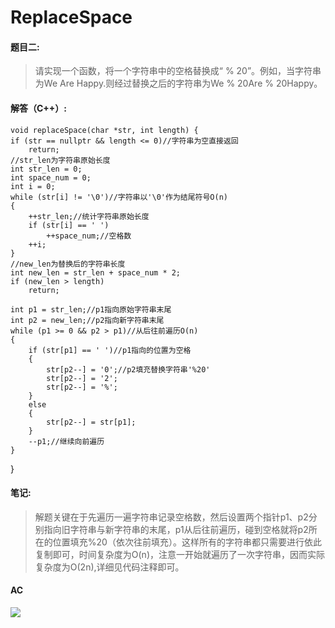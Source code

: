 # ReplaceSpace #

#### 题目二: ####
> 请实现一个函数，将一个字符串中的空格替换成“ % 20”。例如，当字符串为We Are Happy.则经过替换之后的字符串为We % 20Are % 20Happy。

#### 解答（C++）: ####

    void replaceSpace(char *str, int length) {
	if (str == nullptr && length <= 0)//字符串为空直接返回
		return;
	//str_len为字符串原始长度
	int str_len = 0;
	int space_num = 0;
	int i = 0;
	while (str[i] != '\0')//字符串以'\0'作为结尾符号O(n)
	{
		++str_len;//统计字符串原始长度
		if (str[i] == ' ')
			++space_num;//空格数
		++i;
	}
	//new_len为替换后的字符串长度
	int new_len = str_len + space_num * 2;
	if (new_len > length)
		return;

	int p1 = str_len;//p1指向原始字符串末尾
	int p2 = new_len;//p2指向新字符串末尾
	while (p1 >= 0 && p2 > p1)//从后往前遍历O(n)
	{
		if (str[p1] == ' ')//p1指向的位置为空格
		{
			str[p2--] = '0';//p2填充替换字符串'%20'
			str[p2--] = '2';
			str[p2--] = '%';
		}
		else 
		{
			str[p2--] = str[p1];
		}
		--p1;//继续向前遍历
	}
}





#### 笔记: ####
> 解题关键在于先遍历一遍字符串记录空格数，然后设置两个指针p1、p2分别指向旧字符串与新字符串的末尾，p1从后往前遍历，碰到空格就将p2所在的位置填充%20（依次往前填充）。这样所有的字符串都只需要进行依此复制即可，时间复杂度为O(n)，注意一开始就遍历了一次字符串，因而实际复杂度为O(2n),详细见代码注释即可。

#### AC ####

![](http://i.imgur.com/PtGsGso.png)


